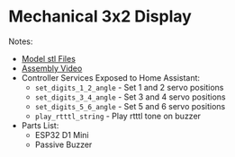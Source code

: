 # Mechanical 3x2 Display

Notes:
* [Model stl Files](https://engineezy.com/collections/stl-downloads/products/the-rack-driven-7-segment-display)
* [Assembly Video](https://www.youtube.com/watch?v=OG50VaT9Jg0)
* Controller Services Exposed to Home Assistant:
  * ```set_digits_1_2_angle``` - Set 1 and 2 servo positions
  * ```set_digits_3_4_angle``` - Set 3 and 4 servo positions
  * ```set_digits_5_6_angle``` - Set 5 and 6 servo positions
  * ```play_rtttl_string``` - Play rtttl tone on buzzer
* Parts List:  
  * ESP32 D1 Mini
  * Passive Buzzer

